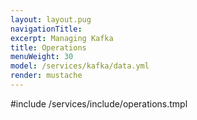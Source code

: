 ```yaml
---
layout: layout.pug
navigationTitle:
excerpt: Managing Kafka
title: Operations
menuWeight: 30
model: /services/kafka/data.yml
render: mustache
---
```


#include /services/include/operations.tmpl
